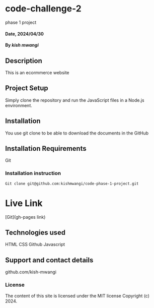 # code-challenge-2
phase 1 project

#### Date, 2024/04/30

#### By *kish mwangi*

## Description
This is an ecormmerce website 

## Project Setup
Simply clone the repository and run the JavaScript files in a Node.js environment.
## Installation
You use git clone to be able to download the documents in the GitHub

## Installation Requirements
Git

### Installation instruction
```
Git clone git@github.com:kishmwangi/code-phase-1-project.git

```

# Live Link
[Git](gh-pages link)

## Technologies used
HTML
CSS
Github
Javascript

## Support and contact details
github.com/kish-mwangi

### License
The content of this site is licensed under the MIT license
Copyright (c) 2024.
